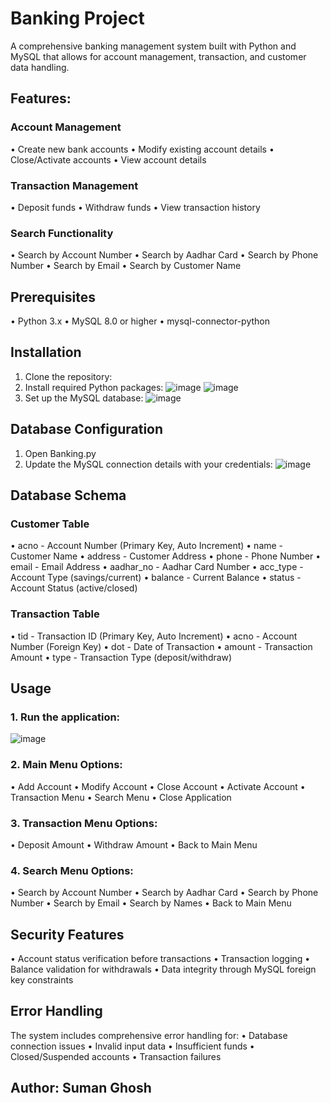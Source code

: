 # Banking Project
A comprehensive banking management system built with Python and MySQL that allows for account management, transaction, and customer data handling.
## Features:
### Account Management 
•	Create new bank accounts
•	Modify existing account details
•	Close/Activate accounts
•	View account details
### Transaction Management 
•	Deposit funds
•	Withdraw funds
•	View transaction history
### Search Functionality 
•	Search by Account Number
•	Search by Aadhar Card
•	Search by Phone Number
•	Search by Email
•	Search by Customer Name

## Prerequisites
•	Python 3.x
•	MySQL 8.0 or higher
•	mysql-connector-python

## Installation
1.	Clone the repository:
3.	Install required Python packages:
    ![image](https://github.com/user-attachments/assets/54352a3d-068d-4f53-a645-bc4147a692c2)
  	![image](https://github.com/user-attachments/assets/aede7e9f-fe8f-4de2-8b1b-3ab926ffa07e)
3.	Set up the MySQL database:
   ![image](https://github.com/user-attachments/assets/a4e9746b-5e08-43a1-a164-ea61c22d9e76)

## Database Configuration
1.	Open Banking.py
2.	Update the MySQL connection details with your credentials:
   ![image](https://github.com/user-attachments/assets/15b5049a-56d0-4c19-90fa-c43eee228b78)

## Database Schema
### Customer Table
•	acno - Account Number (Primary Key, Auto Increment)
•	name - Customer Name
•	address - Customer Address
•	phone - Phone Number
•	email - Email Address
•	aadhar_no - Aadhar Card Number
•	acc_type - Account Type (savings/current)
•	balance - Current Balance
•	status - Account Status (active/closed)

### Transaction Table
•	tid - Transaction ID (Primary Key, Auto Increment)
•	acno - Account Number (Foreign Key)
•	dot - Date of Transaction
•	amount - Transaction Amount
•	type - Transaction Type (deposit/withdraw)

## Usage
### 1.	Run the application:
![image](https://github.com/user-attachments/assets/9ea17346-5ae1-4bed-a83a-efb2726c079c)
### 2.	Main Menu Options: 
•	Add Account
•	Modify Account
•	Close Account
•	Activate Account
•	Transaction Menu
•	Search Menu
•	Close Application
### 3.	Transaction Menu Options: 
•	Deposit Amount
•	Withdraw Amount
•	Back to Main Menu
### 4.	Search Menu Options: 
•	Search by Account Number
•	Search by Aadhar Card
•	Search by Phone Number
•	Search by Email
•	Search by Names
•	Back to Main Menu

## Security Features
•	Account status verification before transactions
•	Transaction logging
•	Balance validation for withdrawals
•	Data integrity through MySQL foreign key constraints

## Error Handling
The system includes comprehensive error handling for:
•	Database connection issues
•	Invalid input data
•	Insufficient funds
•	Closed/Suspended accounts
•	Transaction failures

## Author: Suman Ghosh
